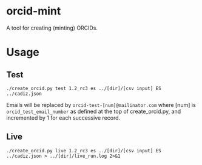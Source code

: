 orcid-mint
==========

A tool for creating (minting) ORCIDs.

# Usage

## Test

    ./create_orcid.py test 1.2_rc3 es ../[dir]/[csv input] ES ../cadiz.json

Emails will be replaced by ```orcid-test-[num]@mailinator.com``` where [num] is ```orcid_test_email_number``` as defined at the top of create_orcid.py, and incremented by 1 for each successive record.

## Live

    ./create_orcid.py live 1.2_rc3 es ../[dir]/[csv input] ES ../cadiz.json > ../[dir]/live_run.log 2>&1
